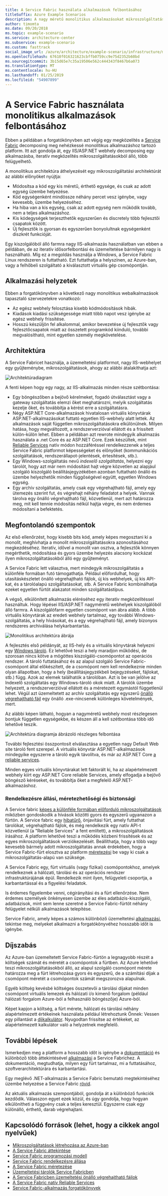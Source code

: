 ```yaml
---
title: A Service Fabric használata alkalmazások felbontásához
titleSuffix: Azure Example Scenarios
description: A nagy méretű monolitikus alkalmazásokat mikroszolgáltatásokra bonthatja fel.
author: timomta
ms.date: 09/20/2018
ms.topic: example-scenario
ms.service: architecture-center
ms.subservice: example-scenario
ms.custom: fasttrack
social_image_url: /azure/architecture/example-scenario/infrastructure/media/architecture-service-fabric-complete.png
ms.openlocfilehash: 67610f016321623cbffb0759cc9e75d2352b60bd
ms.sourcegitcommit: 3b15d65e7c35a19506e562c444343f8467b6a073
ms.translationtype: MT
ms.contentlocale: hu-HU
ms.lasthandoff: 01/25/2019
ms.locfileid: "54907899"
---
```

# <a name="using-service-fabric-to-decompose-monolithic-applications"></a>A Service Fabric használata monolitikus alkalmazások felbontásához

Ebben a példában a forgatókönyvben azt végig egy megközelítés a [Service Fabric](/azure/service-fabric/service-fabric-overview) decomposing meg nehézkessé monolitikus alkalmazáshoz tartozó platform. Itt azt gondolja át, egy IIS/ASP.NET webhely decomposing egy alkalmazásba, iteratív megközelítés mikroszolgáltatásokból álló, több felügyelhető.

A monolitikus architektúra áthelyezését egy mikroszolgáltatási architektúrát az alábbi előnyöket nyújtja:

- Módosítsa a kód egy kis méretű, érthető egysége, és csak az adott egység üzembe helyezése.
- Kód egységenként mindössze néhány percet vesz igénybe, vagy kevesebb, üzembe helyezéséhez.
- Ha hiba van a kis egység, csak az adott egység nem működik tovább, nem a teljes alkalmazáshoz.
- Kis kódegységek terjeszthetők egyszerűen és discretely több fejlesztői csapatok között.
- Új fejlesztők is gyorsan és egyszerűen bonyolultnak egységenként diszkrét funkcióját.

Egy kiszolgálóból álló farmra nagy IIS-alkalmazás használatban van ebben a példában, de az iteratív idősorfelbontási és üzemeltetése bármilyen nagy is használható. Míg ez a megoldás használja a Windows, a Service Fabric Linux rendszeren is futtatható. Ezt futtathatja a helyszínen, az Azure-ban, vagy a felhőbeli szolgáltató a kiválasztott virtuális gép csomópontján.

## <a name="relevant-use-cases"></a>Alkalmazási helyzetek

Ebben a forgatókönyvben a következő nagy monolitikus webalkalmazások tapasztaló szervezetekre vonatkozó:

- Az egész webhely felosztása kisebb kódmódosítások hibák.
- Kiadások kiadási szükségessége miatt több napot vesz igénybe az egész webhely frissítése.
- Hosszú készüljön fel alkalommal, amikor bevezetése új fejlesztők vagy fejlesztőcsapatok miatt az összetett programkód kiinduló, további megvalósítható, mint egyetlen személy megkövetelése.

## <a name="architecture"></a>Architektúra

A Service Fabricet használja, a üzemeltetési platformot, nagy IIS-webhelyet egy gyűjteménybe, mikroszolgáltatások, ahogy az alábbi átalakíthatja azt:

![Architektúradiagram](./media/architecture-service-fabric-complete.png)

A fenti képen hogy egy nagy, az IIS-alkalmazás minden része szétbontása:

- Egy böngészőben a bejövő kérelmeket, fogadó útválasztást vagy a gateway szolgáltatás elemzi őket meghatározni, melyik szolgáltatás kezelje őket, és továbbítja a kérést erre a szolgáltatásra.
- Négy ASP.NET Core-alkalmazások hivatalosan virtuális könyvtárak ASP.NET-alkalmazásokat futtató egyetlen IIS-webhely alatt lettek. Az alkalmazások saját független mikroszolgáltatásokra elkülönülnek. Milyen hatása, hogy megváltozott, a rendszerverzióval ellátott és a frissített külön-külön lehet. Ebben a példában azt rewrote mindegyik alkalmazás használata a .net Core és az ASP.NET Core. Ezek készültek, mint [Reliable Services](/azure/service-fabric/service-fabric-reliable-services-introduction) natív módon hozzáféréssel rendelkezzenek a teljes Service Fabric platformot képességeket és előnyöket (kommunikációs szolgáltatások, rendszerállapot-jelentések, értesítések, stb.).
- Egy Windows-szolgáltatás nevű *indexelő szolgáltatás*, helyezni egy tárolót, hogy azt már nem módosítást hajt végre közvetlen az alapjául szolgáló kiszolgáló beállításjegyzékében azonban futtatható önálló és üzembe helyezhetők minden függőségével együtt, egyetlen Windows egység.
- Egy archív szolgáltatás, amely csak egy végrehajtható fájl, amely egy ütemezés szerint fut, és végrehajt néhány feladatot a helyek. Vannak tárolva egy önálló végrehajtható fájl, közvetlenül, mert azt határozza meg, mit kell tennie módosítás nélkül hajtja végre, és nem érdemes módosítani a befektetés.

## <a name="considerations"></a>Megfontolandó szempontok

Az első ellenőrzést, hogy kisebb bits kód, amely képes megosztani ki a monolit, meghívhatja a monolit mikroszolgáltatásokra azonosításához megkezdéséhez. Iteratív, idővel a monolit van osztva, a fejlesztők könnyen megérthetik, módosítása és gyors üzembe helyezés alacsony kockázat ilyen mikroszolgáltatásokból álló egy gyűjteményt.

A Service Fabric lett választva, mert mindegyik mikroszolgáltatás a különféle formában futó támogathatja. Például előfordulhat, hogy utasításkészletet önálló végrehajtható fájlok, új kis webhelyek, új kis API-kat, és a tárolóalapú szolgáltatásokat, stb. A Service Fabric kombinálhatja ezeket egyetlen fürtöt alakzatot minden szolgáltatástípus.

A végső, elkülönített alkalmazás eléréséhez egy iteratív megközelítéssel használtuk. Hogy lépései IIS/ASP.NET nagyméretű webhelyek kiszolgálóból álló farmra. A kiszolgálófarm egyetlen csomópont van ábra alább. A több virtuális könyvtárak az eredeti webhely tartalmaz, egy további Windows-szolgáltatás, a hely hívásokat, és a egy végrehajtható fájl, amely bizonyos rendszeres archiválása helykarbantartás.

![Monolitikus architektúra ábrája](./media/architecture-service-fabric-monolith.png)

A fejlesztés első példányát, az IIS-hely és a virtuális könyvtárak helyezni egy [Windows tároló](/azure/service-fabric/service-fabric-containers-overview). Ez lehetővé teszi a hely maradjon működési, de szorosan nincs kötve a mögöttes kiszolgáló-csomópontot az operációs rendszer. A tároló futtatásához és az alapul szolgáló Service Fabric-csomópont által előkészített, de a csomópont nem kell rendelkeznie minden olyan állapotban, hogy a hely (beállításjegyzékbeli bejegyzéseket, fájlokat, stb.) függ. Azok az elemek találhatók a tárolóban. Azt is be van jelölve az Indexelő szolgáltatás egy Windows-tároló okok miatt. A tárolók üzembe helyezett, a rendszerverzióval ellátott és a méretezett egymástól függetlenül lehet. Végül azt üzemeltetett az archív szolgáltatás egy egyszerű [önálló végrehajtható fájl](/azure/service-fabric/service-fabric-guest-executables-introduction) egy önálló .exe-nincsenek különleges követelmények, mert.

Az alábbi képen látható, hogyan a nagyméretű webhely most részlegesen bontjuk független egységekbe, és készen áll a kell szétbontása több idő lehetővé teszik.

![Architektúra diagramja ábrázoló részleges felbontása](./media/architecture-service-fabric-midway.png)

További fejlesztési összpontosít elválasztása a egyetlen nagy Default Web site tároló fent szerepel. A virtuális könyvtár ASP.NET-alkalmazások mindegyike egyszerre a tároló egyik távolítva, és már az ASP.NET Core [a reliable services](/azure/service-fabric/service-fabric-reliable-services-introduction).

Minden egyes virtuális könyvtárakat lett faktorált ki, ha az alapértelmezett webhely kiírt egy ASP.NET Core reliable Services, amely elfogadja a bejövő böngésző kéréseket, és továbbítja őket a megfelelő ASP.NET-alkalmazáshoz.

### <a name="availability-scalability-and-security"></a>Rendelkezésre állási, méretezhetőségi és biztonsági

A Service fabric [képes a különféle formában előforduló mikroszolgáltatások](/azure/service-fabric/service-fabric-choose-framework) miközben gondoskodik a hívások közötti gyors és egyszerű ugyanazon a fürtön. A Service fabric egy [hibatűrő](/azure/service-fabric/service-fabric-availability-services), önjavítási fürt, amely futtathat tárolókat, végrehajtható fájlok, és még rendelkezik egy natív API-t közvetlenül (a "Reliable Services" a fent említett), a mikroszolgáltatások írásához. A platform lehetővé teszi a működés közbeni frissítések és az egyes mikroszolgáltatások verziókezelését. Beállíthatja, hogy a több vagy kevesebb bármely adott mikroszolgáltatás annak érdekében, hogy a Service Fabric-fürt elosztva az platform [méretezési](/azure/service-fabric/service-fabric-concepts-scalability) be vagy ki csak a mikroszolgáltatás-alapú van szüksége.

A Service Fabric egy, fürt virtuális (vagy fizikai) csomópontokhoz, amelyek rendelkeznek a hálózati, tárolási és az operációs rendszer infrastruktúrájának épül. Rendelkezik mint ilyen, felügyeleti csoportja, a karbantartással és a figyelési feladatok.

Is érdemes figyelembe venni, cégirányítási és a fürt ellenőrzése. Nem érdemes személyek önkényesen üzembe az éles adatbázis-kiszolgáló, adatbázisok, mint sem lenne szeretné a Service Fabric-fürtöt néhány felügyelet nélküli alkalmazások telepítése.

Service Fabric, amely képes a számos különböző üzemeltetési [alkalmazási](/azure/service-fabric/service-fabric-application-scenarios), tekintse meg, melyeket alkalmazni a forgatókönyvéhez hosszabb időt is igénybe.

## <a name="pricing"></a>Díjszabás

Az Azure-ban üzemeltetett Service Fabric-fürtön a legnagyobb részét a költségek számát és méretét a csomópontok a fürtben. Az Azure lehetővé teszi mikroszolgáltatásokból álló, az alapul szolgáló csomópont mérete határozza meg a fürt létrehozása gyors és egyszerű, de a számítási díjak a csomópont méretét a csomópontok számát megszorozva alapulnak.

Egyéb költség kevésbé költséges összetevői a tárolási díjakat minden csomópont virtuális lemezek és hálózati i/o kimenő forgalom (például hálózati forgalom Azure-ból a felhasználó böngészője) Azure-ból.

Képet kapjon a költség, a fürt mérete, hálózati és tárolási néhány alapértelmezett értékeinek használata például létrehoztunk Önnek: Vessen egy pillantást a [díjkalkulátor](https://azure.com/e/52dea096e5844d5495a7b22a9b2ccdde). Nyugodtan frissítse az értékeket, az alapértelmezett kalkulátor való a helyzetnek megfelelő.

## <a name="next-steps"></a>További lépések

Ismerkedjen meg a platform a hosszabb időt is igénybe a [dokumentáció](/azure/service-fabric/service-fabric-overview) és különböző több áttekintésével [alkalmazási](/azure/service-fabric/service-fabric-application-scenarios) a Service Fabrichez. A dokumentáció, megtudhatja, milyen egy fürt tartalmaz, mi a futtatásához, szoftverarchitektúrára és karbantartási.

Egy meglévő .NET-alkalmazás a Service Fabric bemutató megtekintéséhez üzembe helyezése a Service Fabric [rövid](/azure/service-fabric/service-fabric-quickstart-dotnet).

Az aktuális alkalmazás szempontjából, gondolja át a különböző funkciók kezdődik. Válasszon egyet ezek közül, és úgy gondolja, hogy hogyan elkülönítheti a függvény csak a teljes keresztül. Egyszerre csak egy különálló, érthető, darab végrehajtani.

## <a name="related-resources"></a>Kapcsolódó források (lehet, hogy a cikkek angol nyelvűek)

- [Mikroszolgáltatások létrehozása az Azure-ban](/azure/architecture/microservices)
- [A Service Fabric áttekintése](/azure/service-fabric/service-fabric-overview)
- [Service Fabric programozási modell](/azure/service-fabric/service-fabric-choose-framework)
- [Service Fabric rendelkezésre állása](/azure/service-fabric/service-fabric-availability-services)
- [A Service Fabric méretezése](/azure/service-fabric/service-fabric-concepts-scalability)
- [Üzemeltetési tárolók Service Fabricben](/azure/service-fabric/service-fabric-containers-overview)
- [A Service Fabricben üzemeltetési önálló végrehajtható fájlok](/azure/service-fabric/service-fabric-guest-executables-introduction)
- [A Service Fabric natív Reliable Services](/azure/service-fabric/service-fabric-reliable-services-introduction)
- [Service Fabric-alkalmazás forgatókönyvek](/azure/service-fabric/service-fabric-application-scenarios)
